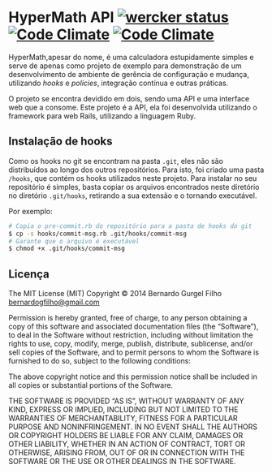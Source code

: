 # HyperMath API [![wercker status](https://app.wercker.com/status/346efa44e8a5321b36efee3be8ab52bd/s "wercker status")](https://app.wercker.com/project/bykey/346efa44e8a5321b36efee3be8ab52bd) [![Code Climate](https://codeclimate.com/github/bernardog/hypermath_api.png)](https://codeclimate.com/github/bernardog/hypermath_api) [![Code Climate](https://codeclimate.com/github/bernardog/hypermath_api/coverage.png)](https://codeclimate.com/github/bernardog/hypermath_api) 

HyperMath,apesar do nome, é uma calculadora estupidamente simples e serve de apenas como projeto de exemplo para demonstração de um desenvolvimento de ambiente de gerência de configuração e mudança, utilizando *hooks* e *policies*, integração contínua e outras práticas.

O projeto se encontra devidido em dois, sendo uma API e uma interface web que a consome. Este projeto é a API, ela foi desenvolvida utilizando o framework para web Rails, utilizando a linguagem Ruby.

## Instalação de hooks

Como os hooks no git se encontram na pasta `.git`, eles não são distribuídos ao longo dos outros repositórios. Para isto, foi criado uma pasta `/hooks`, que contém os hooks utilizados neste projeto. Para instalar no seu repositório é simples, basta copiar os arquivos encontrados neste diretório no diretório `.git/hooks`, retirando a sua extensão e o tornando executável.

Por exemplo:

```bash
# Copia o pre-commit.rb do repositório para a pasta de hooks do git
$ cp -s hooks/commit-msg.rb .git/hooks/commit-msg
# Garante que o arquivo é executável
$ chmod +x .git/hooks/commit-msg
```

## Licença

The MIT License (MIT)
Copyright © 2014 Bernardo Gurgel Filho <bernardogfilho@gmail.com>

Permission is hereby granted, free of charge, to any person obtaining a copy
of this software and associated documentation files (the “Software”), to deal
in the Software without restriction, including without limitation the rights
to use, copy, modify, merge, publish, distribute, sublicense, and/or sell
copies of the Software, and to permit persons to whom the Software is
furnished to do so, subject to the following conditions:

The above copyright notice and this permission notice shall be included in
all copies or substantial portions of the Software.

THE SOFTWARE IS PROVIDED “AS IS”, WITHOUT WARRANTY OF ANY KIND, EXPRESS OR
IMPLIED, INCLUDING BUT NOT LIMITED TO THE WARRANTIES OF MERCHANTABILITY,
FITNESS FOR A PARTICULAR PURPOSE AND NONINFRINGEMENT. IN NO EVENT SHALL THE
AUTHORS OR COPYRIGHT HOLDERS BE LIABLE FOR ANY CLAIM, DAMAGES OR OTHER
LIABILITY, WHETHER IN AN ACTION OF CONTRACT, TORT OR OTHERWISE, ARISING FROM,
OUT OF OR IN CONNECTION WITH THE SOFTWARE OR THE USE OR OTHER DEALINGS IN
THE SOFTWARE.
